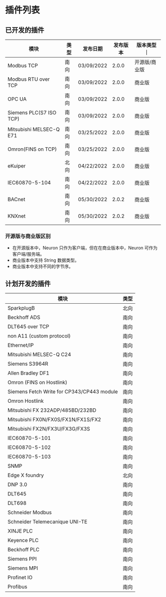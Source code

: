 # 插件列表

## 已开发的插件

| 模块                     | 类型 | 发布日期     | 发布版本       | 版本类型      ｜
| ----------------------- | ---- |----------- | ------------- | ------------ |
| Modbus TCP              | 南向 | 03/09/2022  | 2.0.0   | 开源版/商业版  |
| Modbus RTU over TCP     | 南向 | 03/09/2022  | 2.0.0   | 商业版        |
| OPC UA                  | 南向 | 03/09/2022  | 2.0.0   | 商业版        |
| Siemens PLC(S7 ISO TCP) | 南向 | 03/09/2022  | 2.0.0   | 商业版        |
| Mitsubishi MELSEC-Q E71 | 南向 | 03/25/2022  | 2.0.0   | 商业版        |
| Omron(FINS on TCP)      | 南向 | 03/25/2022  | 2.0.0   | 商业版        |
| eKuiper                 | 北向 | 04/22/2022  | 2.0.0         | 商业版        |
| IEC60870-5-104          | 南向 | 04/22/2022  | 2.0.0         | 商业版        |
| BACnet                  | 南向 | 05/30/2022  | 2.0.2         | 商业版        |
| KNXnet                  | 南向 | 05/30/2022  | 2.0.2         | 商业版        |

### 开源版与商业版区别

* 在开源版本中，Neuron 只作为客户端，但在在商业版本中，Neuron 可作为客户端/服务端。
* 商业版本中支持 String 数据类型。
* 商业版本中支持不同的字节序。

## 计划开发的插件

| 模块                                         | 类型 |
| ------------------------------------------- | ---- |
| SparkplugB                                  | 北向 |
| Beckhoff ADS                                | 南向 |
| DLT645 over TCP                             | 南向 |
| non A11 (custom protocol)                   | 南向 |
| Ethernet/IP                                 | 南向 |
| Mitsubishi MELSEC-Q C24                     | 南向 |
| Siemens S3964R                              | 南向 |
| Allen Bradley DF1                           | 南向 |
| Omron (FINS on Hostlink)                    | 南向 |
| Siemens Fetch Write for CP343/CP443 module  | 南向 |
| Omron Hostlink                              | 南向 |
| Mitsubishi FX 232ADP/485BD/232BD            | 南向 |
| Mitsubishi FX0N/FX0S/FX1N/FX1S/FX2          | 南向 |
| Mitsubishi FX2N/FX3U/FX3G/FX3S              | 南向 |
| IEC60870-5-101                              | 南向 |
| IEC60870-5-102                              | 南向 |
| IEC60870-5-103                              | 南向 |
| SNMP                                        | 南向 |
| Edge X foundry                              | 北向 |
| DNP 3.0                                     | 南向 |
| DLT645                                      | 南向 |
| DLT698                                      | 南向 |
| Schneider Modbus                            | 南向 |
| Schneider Telemecanique UNI-TE              | 南向 |
| XINJE PLC                                   | 南向 |
| Keyence PLC                                 | 南向 |
| Beckhoff PLC                                | 南向 |
| Siemens PPI                                 | 南向 |
| Siemens MPI                                 | 南向 |
| Profinet IO                                 | 南向 |
| Profibus                                    | 南向 |
